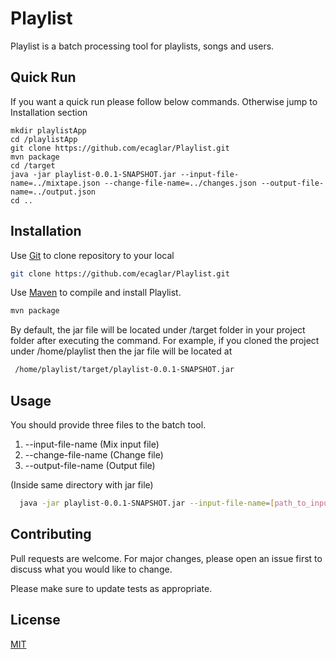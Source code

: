 # Playlist

Playlist is a batch processing tool for playlists, songs and users.

## Quick Run
If you want a quick run please follow below commands. Otherwise jump to Installation section

```
mkdir playlistApp
cd /playlistApp
git clone https://github.com/ecaglar/Playlist.git
mvn package
cd /target
java -jar playlist-0.0.1-SNAPSHOT.jar --input-file-name=../mixtape.json --change-file-name=../changes.json --output-file-name=../output.json
cd ..
```

## Installation

Use  [Git](https://git-scm.com/) to clone repository to your local

```bash
git clone https://github.com/ecaglar/Playlist.git
```

Use  [Maven](https://maven.apache.org/) to compile and install Playlist.

```bash
mvn package
```
By default, the jar file will be located under /target folder in your project folder after executing the command.
For example, if you cloned the project under /home/playlist then the jar file will be located at
```bash
 /home/playlist/target/playlist-0.0.1-SNAPSHOT.jar
 ```
## Usage

You should provide three files to the batch tool.
1. --input-file-name (Mix input file)
2. --change-file-name (Change file)
3. --output-file-name (Output file)

(Inside same directory with jar file)

```bash
  java -jar playlist-0.0.1-SNAPSHOT.jar --input-file-name=[path_to_input_file] --change-file-name=[path-to-change_file] --output-file-name=[path_to_output_file]
```

## Contributing
Pull requests are welcome. For major changes, please open an issue first to discuss what you would like to change.

Please make sure to update tests as appropriate.

## License
[MIT](https://choosealicense.com/licenses/mit/)
